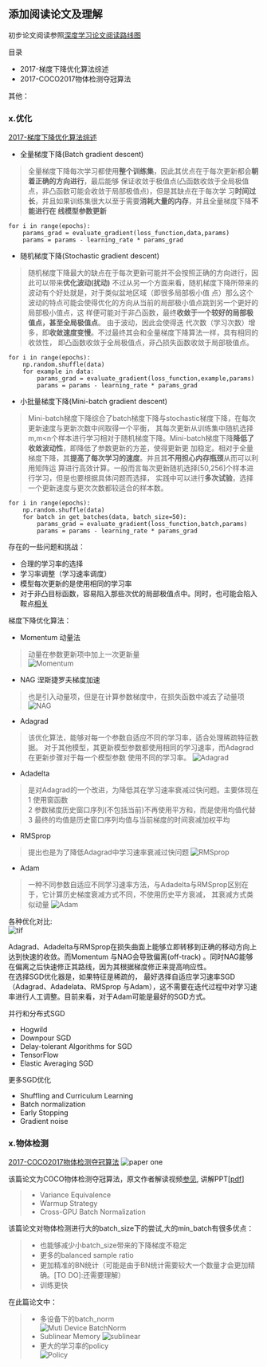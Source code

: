 ## 添加阅读论文及理解
初步论文阅读参照[深度学习论文阅读路线图](../Note/Deep_Learning_Papers_Reading_Roadmap.md)

目录  
* 2017-梯度下降优化算法综述
* 2017-COCO2017物体检测夺冠算法    

其他：
### x.优化
[2017-梯度下降优化算法综述](https://arxiv.org/abs/1609.04747)
* 全量梯度下降(Batch gradient descent) 
> 全量梯度下降每次学习都使用**整个训练集**，因此其优点在于每次更新都会**朝着正确的方向进行**，最后能够
保证收敛于极值点(凸函数收敛于全局极值点，非凸函数可能会收敛于局部极值点)，但是其缺点在于每次学
习**时间过长**，并且如果训练集很大以至于需要**消耗大量的内存**，并且全量梯度下降**不能进行在
线模型参数更新**

    for i in range(epochs):
        params_grad = evaluate_gradient(loss_function,data,params)
        params = params - learning_rate * params_grad
* 随机梯度下降(Stochastic gradient descent)  
> 随机梯度下降最大的缺点在于每次更新可能并不会按照正确的方向进行，因此可以带来**优化波动(扰动)**
不过从另一个方面来看，随机梯度下降所带来的波动有个好处就是，对于类似盆地区域（即很多局部极小值
点）那么这个波动的特点可能会使得优化的方向从当前的局部极小值点跳到另一个更好的局部极小值点，这
样便可能对于非凸函数，最终**收敛于一个较好的局部极值点，甚至全局极值点**。 由于波动，因此会使得迭
代次数（学习次数）增多，即**收敛速度变慢**。不过最终其会和全量梯度下降算法一样，具有相同的收敛性，
即凸函数收敛于全局极值点，非凸损失函数收敛于局部极值点。

    for i in range(epochs):
        np.random.shuffle(data)
        for example in data:
            params_grad = evaluate_gradient(loss_function,example,params)
            params = params - learning_rate * params_grad
* 小批量梯度下降(Mini-batch gradient descent)
>  Mini-batch梯度下降综合了batch梯度下降与stochastic梯度下降，在每次更新速度与更新次数中间取得一个平衡，
其每次更新从训练集中随机选择m,m<n个样本进行学习相对于随机梯度下降。Mini-batch梯度下降**降低了收敛波动性**，即降低了参数更新的方差，使得更新更
加稳定。相对于全量梯度下降，其**提高了每次学习的速度**。并且其**不用担心内存瓶颈**从而可以利用矩阵运
算进行高效计算。一般而言每次更新随机选择[50,256]个样本进行学习，但是也要根据具体问题而选择，
实践中可以进行**多次试验**，选择一个更新速度与更次次数都较适合的样本数。

    for i in range(epochs):
        np.random.shuffle(data)
        for batch in get_batches(data, batch_size=50):
            params_grad = evaluate_gradient(loss_function,batch,params)
            params = params - learning_rate * params_grad  
存在的一些问题和挑战：
* 合理的学习率的选择
* 学习率调整（学习速率调度）  
* 模型每次更新的是使用相同的学习率
* 对于非凸目标函数，容易陷入那些次优的局部极值点中。同时，也可能会陷入鞍点[相关](http://arxiv.org/abs/1406.2572)  

梯度下降优化算法：
* Momentum 动量法
> 动量在参数更新项中加上一次更新量  
![Momentum](../img/Momentum%20formula.png)
* NAG 涅斯捷罗夫梯度加速
> 也是引入动量项，但是在计算参数梯度中，在损失函数中减去了动量项
![NAG](../img/NAG%20formula.png)
* Adagrad
> 该优化算法，能够对每一个参数自适应不同的学习率，适合处理稀疏特征数据。
对于其他模型，其更新模型参数都使用相同的学习速率，而Adagrad在更新步骤对于每一个模型参数
使用不同的学习率。
![Adagrad](../img/Adagrad%20formula.png)
* Adadelta
> 是对Adagrad的一个改进，为降低其在学习速率衰减过快问题。主要体现在  
1 使用窗函数  
2 参数梯度历史窗口序列(不包括当前)不再使用平方和，而是使用均值代替
3 最终的均值是历史窗口序列均值与当前梯度的时间衰减加权平均
* RMSprop
> 提出也是为了降低Adagrad中学习速率衰减过快问题
![RMSprop](../img/RMSprop%20formula.png)
* Adam
> 一种不同参数自适应不同学习速率方法，与Adadelta与RMSprop区别在于，它计算历史梯度衰减方式不同，不使用历史平方衰减，
其衰减方式类似动量
![Adam](../img/Adam%20formula.png)  

各种优化对比:   
![tif](../img/comp.tif)

Adagrad、Adadelta与RMSprop在损失曲面上能够立即转移到正确的移动方向上达到快速的收敛。而Momentum 与NAG会导致偏离(off-track)
。同时NAG能够在偏离之后快速修正其路线，因为其根据梯度修正来提高响应性。  
在选择SGD优化器是，如果特征是稀疏的， 最好选择自适应学习速率SGD（Adagrad、Adadelata、RMSprop
与Adam），这不需要在迭代过程中对学习速率进行人工调整。目前来看，对于Adam可能是最好的SGD方式。

并行和分布式SGD
* Hogwild
* Downpour SGD
* Delay-tolerant Algorithms for SGD
* TensorFlow
* Elastic Averaging SGD   

更多SGD优化  
* Shuffling and Curriculum Learning
* Batch normalization
* Early Stopping
* Gradient noise

### x.物体检测  

[2017-COCO2017物体检测夺冠算法](http://cn.arxiv.org/abs/1711.07240)
![paper one](../img/paper_one.png)

该篇论文为COCO物体检测夺冠算法，原文作者解读视频[参见](https://v.douyu.com/show/zBjq4Mepw4Q75Ea8),
讲解PPT[[pdf]](https://www.jianguoyun.com/p/Ddkg60sQhprUBhjs0zw)
> * Variance Equivalence
> * Warmup Strategy
> * Cross-GPU Batch Normalization  

该篇论文对物体检测进行大的batch_size下的尝试,大的min_batch有很多优点：  
> * 也能够减少小batch_size带来的下降梯度不稳定
> * 更多的balanced sample ratio
> * 更加精准的BN统计（可能是由于BN统计需要较大一个数量才会更加精确。[TO DO]:还需要理解）
> * 训练更快    

在此篇论文中：
> * 多设备下的batch_norm  
![Muti Device BatchNorm](../img/MegDet_multiDevice_BN.png)
> * Sublinear Memory
![sublinear](../img/MegDet_sublinear_memory.png)
> * 更大的学习率的policy  
![Policy](../img/MegDet_Large%20Learning%20Policy.png)


